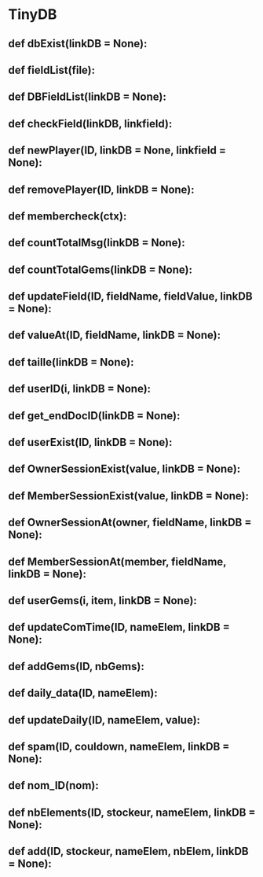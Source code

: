 # TinyDB 
## def dbExist(linkDB = None):

## def fieldList(file):

## def DBFieldList(linkDB = None):

## def checkField(linkDB, linkfield):

## def newPlayer(ID, linkDB = None, linkfield = None):

## def removePlayer(ID, linkDB = None):

## def membercheck(ctx):

## def countTotalMsg(linkDB = None):

## def countTotalGems(linkDB = None):

## def updateField(ID, fieldName, fieldValue, linkDB = None):

## def valueAt(ID, fieldName, linkDB = None):

## def taille(linkDB = None):

## def userID(i, linkDB = None):

## def get_endDocID(linkDB = None):

## def userExist(ID, linkDB = None):

## def OwnerSessionExist(value, linkDB = None):

## def MemberSessionExist(value, linkDB = None):

## def OwnerSessionAt(owner, fieldName, linkDB = None):

## def MemberSessionAt(member, fieldName, linkDB = None):

## def userGems(i, item, linkDB = None):

## def updateComTime(ID, nameElem, linkDB = None):

## def addGems(ID, nbGems):

## def daily_data(ID, nameElem):

## def updateDaily(ID, nameElem, value):

## def spam(ID, couldown, nameElem, linkDB = None):

## def nom_ID(nom):

## def nbElements(ID, stockeur, nameElem, linkDB = None):

## def add(ID, stockeur, nameElem, nbElem, linkDB = None):

